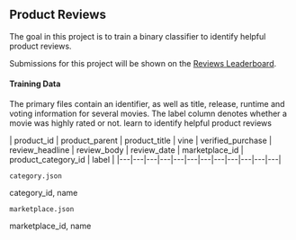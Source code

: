 ## Product Reviews 

The goal in this project is to train a binary classifier to identify helpful product reviews.

Submissions for this project will be shown on the [Reviews Leaderboard](http://big-data-competitions.westeurope.cloudapp.azure.com:8080/reviews).

#### Training Data


The primary files contain an identifier, as well as title, release, runtime and voting information for several movies. The label column denotes whether a movie was highly rated or not.
learn to identify helpful product reviews

| product_id | product_parent | product_title | vine | verified_purchase | review_headline | review_body | review_date | marketplace_id | product_category_id | label |
|---|---|---|---|---|---|---|---|---|---|---|---|




`category.json`

category_id, name


`marketplace.json`

marketplace_id, name
